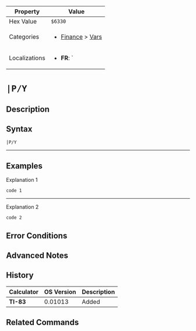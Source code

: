 | Property      | Value |
|---------------|-------|
| Hex Value     | `$6330`|
| Categories    | <ul><li>[Finance](<../categories/Finance.md>) > [Vars](<../categories/Finance.md#Vars>)</li></ul> |
| Localizations | <ul><li><b>FR</b>: `|P/Y`</li></ul> |

# `|P/Y`

## Description




## Syntax
`|P/Y`

<hr>

## Examples

Explanation 1
```ti-basic
code 1
```
---
Explanation 2
```ti-basic
code 2
```

## Error Conditions


## Advanced Notes


## History
| Calculator | OS Version | Description |
|------------|------------|-------------|
| <b>TI-83</b> | 0.01013 | Added |

## Related Commands


